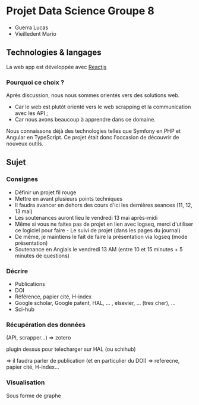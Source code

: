 # Projet Data Science Groupe 8

- Guerra Lucas
- Vieilledent Mario

## Technologies & langages

La web app est développée avec [Reactjs](https://fr.reactjs.org/)

### Pourquoi ce choix ?

Après discussion, nous nous sommes orientés vers des solutions web.
- Car le web est plutôt orienté vers le web scrapping et la communication avec les API ;
- Car nous avons beaucoup à apprendre dans ce domaine.

Nous connaissons déjà des technologies telles que Symfony en PHP et Angular en TypeScript. Ce projet était donc l'occasion de découvrir de nouveux outils.


## Sujet

### Consignes

- Définir un projet fil rouge
- Mettre en avant plusieurs points techniques
- Il faudra avancer en dehors des cours d'ici les dernières seances (11, 12, 13 mai)
- Les soutenances auront lieu le vendredi 13 mai après-midi
- Même si vous ne faites pas de projet en lien avec logseq, merci d'utiliser ce logiciel pour faire - Le suivi de projet (dans les pages du journal) 
- De même, je maintiens le fait de faire la présentation via logseq (mode présentation)
- Soutenance en Anglais le vendredi 13 AM (entre 10 et 15 minutes + 5 minutes de questions) 

### Décrire

- Publications
- DOI
- Référence, papier cité, H-index
- Google scholar, Google patent, HAL, ... , elsevier, ... (tres cher), ...
- Sci-hub

### Récupération des données

(API, scrapper...) => zotero

plugin dessus pour telecharger sur HAL (ou schihub)

=> il faudra parler de publication (et en particulier du DOI)
=> referecne, papier cité, H-index...

### Visualisation

Sous forme de graphe
